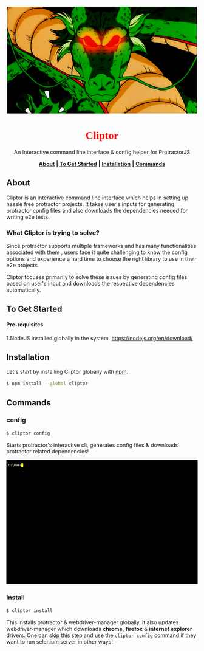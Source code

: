 <p align="center">
  <img src="./images/shenron.gif" alt="shenron"/>
</p>
<style>
font {
    font-family: Times;
    color: red;
}
</style>

# <font><center>Cliptor</center></font>

<p align="center">
   An Interactive command line interface & config helper for ProtractorJS

**<center>[About](#about)** **|** **[To Get Started](#to-get-started)** **|** **[Installation](#installation)** **|** **[Commands](#commands)</center>**

## About

Cliptor is an interactive command line interface which helps in setting up hassle free protractor projects. It takes user's inputs for generating protractor config files and also downloads the dependencies needed for writing e2e tests.

### What Cliptor is trying to solve?

Since protractor supports multiple frameworks and has many functionalities associated with them , users face it quite challenging to know the config options and experience a hard time to choose the right library to use in their e2e projects. 

Cliptor focuses primarily to solve these issues by generating config files based on user's input and downloads the respective dependencies automatically.

## To Get Started

#### Pre-requisites
1.NodeJS installed globally in the system.
https://nodejs.org/en/download/

## Installation

Let's start by installing Cliptor globally with [npm](https://www.npmjs.com/).

```sh
$ npm install --global cliptor
```
## Commands

### config

```sh
$ cliptor config
```
Starts protractor's interactive cli, generates config files & downloads protractor related dependencies!

<p>
  <img src="./images/cliptor.gif" alt="cliptor"/>
</p>

### install

```sh
$ cliptor install
```
This installs protractor & webdriver-manager globally, it also updates webdriver-manager which downloads **chrome**, **firefox** & **internet explorer** drivers. One can skip this step and use the `cliptor config` command if they want to run selenium server in other ways!
